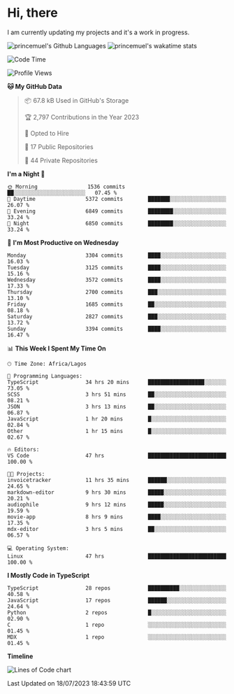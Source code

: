 # Hi, there

I am currently updating my projects and it's a work in progress.

![princemuel's Github Languages](https://github-readme-stats.vercel.app/api/top-langs/?username=princemuel&text_color=586069&layout=compact&hide_border=true&title_color=0366d6&count_private=true&include_all_commits=true&theme=tokyonight&show_icons=true)
![princemuel's wakatime stats](https://github-readme-stats.vercel.app/api/wakatime?username=princemuel&text_color=586069&layout=compact&hide_border=true&title_color=0366d6&count_private=true&include_all_commits=true&theme=tokyonight&show_icons=true)

<!--START_SECTION:waka-->
![Code Time](http://img.shields.io/badge/Code%20Time-2%2C656%20hrs%2041%20mins-blue)

![Profile Views](http://img.shields.io/badge/Profile%20Views-23-blue)

**🐱 My GitHub Data** 

> 📦 67.8 kB Used in GitHub's Storage 
 > 
> 🏆 2,797 Contributions in the Year 2023
 > 
> 💼 Opted to Hire
 > 
> 📜 17 Public Repositories 
 > 
> 🔑 44 Private Repositories 
 > 
**I'm a Night 🦉** 

```text
🌞 Morning                1536 commits        ██░░░░░░░░░░░░░░░░░░░░░░░   07.45 % 
🌆 Daytime                5372 commits        ███████░░░░░░░░░░░░░░░░░░   26.07 % 
🌃 Evening                6849 commits        ████████░░░░░░░░░░░░░░░░░   33.24 % 
🌙 Night                  6850 commits        ████████░░░░░░░░░░░░░░░░░   33.24 % 
```
📅 **I'm Most Productive on Wednesday** 

```text
Monday                   3304 commits        ████░░░░░░░░░░░░░░░░░░░░░   16.03 % 
Tuesday                  3125 commits        ████░░░░░░░░░░░░░░░░░░░░░   15.16 % 
Wednesday                3572 commits        ████░░░░░░░░░░░░░░░░░░░░░   17.33 % 
Thursday                 2700 commits        ███░░░░░░░░░░░░░░░░░░░░░░   13.10 % 
Friday                   1685 commits        ██░░░░░░░░░░░░░░░░░░░░░░░   08.18 % 
Saturday                 2827 commits        ███░░░░░░░░░░░░░░░░░░░░░░   13.72 % 
Sunday                   3394 commits        ████░░░░░░░░░░░░░░░░░░░░░   16.47 % 
```


📊 **This Week I Spent My Time On** 

```text
🕑︎ Time Zone: Africa/Lagos

💬 Programming Languages: 
TypeScript               34 hrs 20 mins      ██████████████████░░░░░░░   73.05 % 
SCSS                     3 hrs 51 mins       ██░░░░░░░░░░░░░░░░░░░░░░░   08.21 % 
JSON                     3 hrs 13 mins       ██░░░░░░░░░░░░░░░░░░░░░░░   06.87 % 
JavaScript               1 hr 20 mins        █░░░░░░░░░░░░░░░░░░░░░░░░   02.84 % 
Other                    1 hr 15 mins        █░░░░░░░░░░░░░░░░░░░░░░░░   02.67 % 

🔥 Editors: 
VS Code                  47 hrs              █████████████████████████   100.00 % 

🐱‍💻 Projects: 
invoicetracker           11 hrs 35 mins      ██████░░░░░░░░░░░░░░░░░░░   24.65 % 
markdown-editor          9 hrs 30 mins       █████░░░░░░░░░░░░░░░░░░░░   20.21 % 
audiophile               9 hrs 12 mins       █████░░░░░░░░░░░░░░░░░░░░   19.59 % 
movie-app                8 hrs 9 mins        ████░░░░░░░░░░░░░░░░░░░░░   17.35 % 
mdx-editor               3 hrs 5 mins        ██░░░░░░░░░░░░░░░░░░░░░░░   06.57 % 

💻 Operating System: 
Linux                    47 hrs              █████████████████████████   100.00 % 
```

**I Mostly Code in TypeScript** 

```text
TypeScript               28 repos            ██████████░░░░░░░░░░░░░░░   40.58 % 
JavaScript               17 repos            ██████░░░░░░░░░░░░░░░░░░░   24.64 % 
Python                   2 repos             █░░░░░░░░░░░░░░░░░░░░░░░░   02.90 % 
C                        1 repo              ░░░░░░░░░░░░░░░░░░░░░░░░░   01.45 % 
MDX                      1 repo              ░░░░░░░░░░░░░░░░░░░░░░░░░   01.45 % 
```



**Timeline**

![Lines of Code chart](https://raw.githubusercontent.com/princemuel/princemuel/main/assets/bar_graph.png)


 Last Updated on 18/07/2023 18:43:59 UTC
<!--END_SECTION:waka-->
